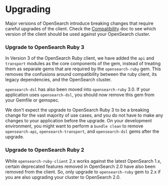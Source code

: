 # Upgrading
Major versions of OpenSearch introduce breaking changes that require careful upgrades of the client. Check the [Compatibility](COMPATIBILITY.md) doc to see which version of the client should be used against your OpenSearch cluster.

### Upgrade to OpenSearch Ruby 3
In Version 3 of the OpenSearch Ruby client, we have added the `api` and `transport` modules as the core components of the gem, instead of treating them as separate gems that are required by the `opensearch-ruby` gem. This removes the confusions around compatibility between the ruby client, its legacy dependencies, and the OpenSearch cluster.

`opensearch-dsl` has also been moved into `opensearch-ruby` 3.0. If your application uses `opensearch-dsl`, you should now remove this gem from your Gemfile or gemspec.

We don't expect the upgrade to OpenSearch Ruby 3 to be a breaking change for the vast majority of use cases, and you do not have to make any changes to your application before the upgrade. On your development environment, you might want to perform a `bundle clean` to remove `opensearch-api`, `opensearch-transport`, and `opensearch-dsl` gems after the upgrade.

### Upgrade to OpenSearch Ruby 2
While `opensearch-ruby-client` 2.x works against the latest OpenSearch 1.x, certain deprecated features removed in OpenSearch 2.0 have also been removed from the client. So, only upgrade to `opensearch-ruby` gem to 2.x if you are also upgrading your cluster to OpenSearch 2.0.